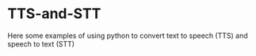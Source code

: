 # TTS-and-STT
Here some examples of using python to convert text to speech (TTS) and speech to text (STT)
